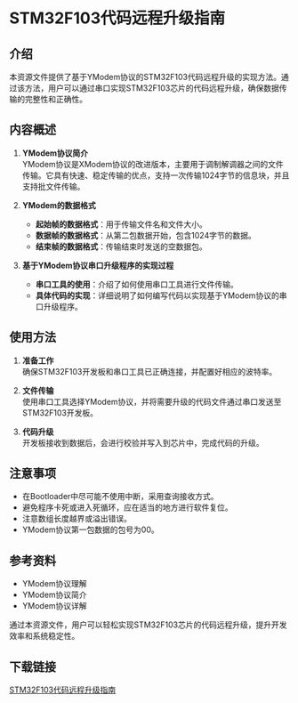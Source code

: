 # STM32F103代码远程升级指南

## 介绍
本资源文件提供了基于YModem协议的STM32F103代码远程升级的实现方法。通过该方法，用户可以通过串口实现STM32F103芯片的代码远程升级，确保数据传输的完整性和正确性。

## 内容概述
1. **YModem协议简介**  
   YModem协议是XModem协议的改进版本，主要用于调制解调器之间的文件传输。它具有快速、稳定传输的优点，支持一次传输1024字节的信息块，并且支持批文件传输。

2. **YModem的数据格式**  
   - **起始帧的数据格式**：用于传输文件名和文件大小。
   - **数据帧的数据格式**：从第二包数据开始，包含1024字节的数据。
   - **结束帧的数据格式**：传输结束时发送的空数据包。

3. **基于YModem协议串口升级程序的实现过程**  
   - **串口工具的使用**：介绍了如何使用串口工具进行文件传输。
   - **具体代码的实现**：详细说明了如何编写代码以实现基于YModem协议的串口升级程序。

## 使用方法
1. **准备工作**  
   确保STM32F103开发板和串口工具已正确连接，并配置好相应的波特率。

2. **文件传输**  
   使用串口工具选择YModem协议，并将需要升级的代码文件通过串口发送至STM32F103开发板。

3. **代码升级**  
   开发板接收到数据后，会进行校验并写入到芯片中，完成代码的升级。

## 注意事项
- 在Bootloader中尽可能不使用中断，采用查询接收方式。
- 避免程序卡死或进入死循环，应在适当的地方进行软件复位。
- 注意数组长度越界或溢出错误。
- YModem协议第一包数据的包号为00。

## 参考资料
- YModem协议理解
- YModem协议简介
- YModem协议详解

通过本资源文件，用户可以轻松实现STM32F103芯片的代码远程升级，提升开发效率和系统稳定性。

## 下载链接

[STM32F103代码远程升级指南](https://pan.quark.cn/s/fde1c1b6aac2)
